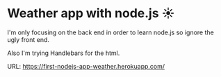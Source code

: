 # Weather app with node.js :sunny:
<p>I'm only focusing on the back end in order to learn node.js so ignore the ugly front end.</p>
<p>Also I'm trying Handlebars for the html.</p>

URL: https://first-nodejs-app-weather.herokuapp.com/
